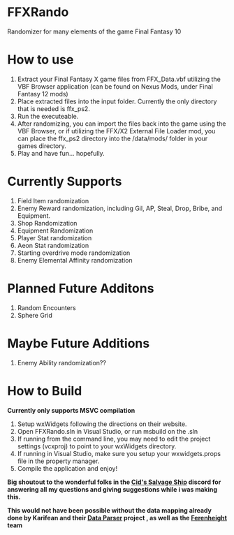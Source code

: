 # FFXRando
Randomizer for many elements of the game Final Fantasy 10

# How to use
1. Extract your Final Fantasy X game files from FFX_Data.vbf utilizing the VBF Browser application (can be found on Nexus Mods, under Final Fantasy 12 mods)
2. Place extracted files into the input folder. Currently the only directory that is needed is ffx_ps2.
3. Run the executeable.
4. After randomizing, you can import the files back into the game using the VBF Browser, or if utilizing the FFX/X2 External File Loader mod, you can place the ffx_ps2 directory into the /data/mods/ folder in your games directory.
5. Play and have fun... hopefully.

# Currently Supports
1. Field Item randomization
2. Enemy Reward randomization, including Gil, AP, Steal, Drop, Bribe, and Equipment.
3. Shop Randomization
4. Equipment Randomization
5. Player Stat randomization
6. Aeon Stat randomization
7. Starting overdrive mode randomization
8. Enemy Elemental Affinity randomization

# Planned Future Additons
1. Random Encounters
2. Sphere Grid

# Maybe Future Additions
1. Enemy Ability randomization??

# How to Build
**Currently only supports MSVC compilation**
1. Setup wxWidgets following the directions on their website.
2. Open FFXRando.sln in Visual Studio, or run msbuild on the .sln
3. If running from the command line, you may need to edit the project settings (vcxproj) to point to your wxWidgets directory.
4. If running in Visual Studio, make sure you setup your wxwidgets.props file in the property manager.
5. Compile the application and enjoy!

**Big shoutout to the wonderful folks in the [Cid's Salvage Ship](https://discord.gg/AGx2grw9nD) discord for answering all my questions and giving suggestions while i was making this.**

**This would not have been possible without the data mapping already done by Karifean and their [Data Parser](https://github.com/Karifean/FFXDataParser) project , as well as the [Ferenheight](https://github.com/peppy-enterprises/fahrenheit) team**
